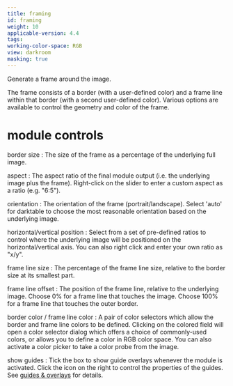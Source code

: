 ```yaml
---
title: framing
id: framing
weight: 10
applicable-version: 4.4
tags: 
working-color-space: RGB 
view: darkroom
masking: true
---
```


Generate a frame around the image. 

The frame consists of a border (with a user-defined color) and a frame line within that border (with a second user-defined color). Various options are available to control the geometry and color of the frame.

# module controls

border size
: The size of the frame as a percentage of the underlying full image.

aspect
: The aspect ratio of the final module output (i.e. the underlying image plus the frame). Right-click on the slider to enter a custom aspect as a ratio (e.g. "6:5").

orientation
: The orientation of the frame (portrait/landscape). Select 'auto' for darktable to choose the most reasonable orientation based on the underlying image.

horizontal/vertical position
: Select from a set of pre-defined ratios to control where the underlying image will be positioned on the horizontal/vertical axis. You can also right click and enter your own ratio as "x/y".

frame line size
: The percentage of the frame line size, relative to the border size at its smallest part.

frame line offset
: The position of the frame line, relative to the underlying image. Choose 0% for a frame line that touches the image. Choose 100% for a frame line that touches the outer border.

border color / frame line color
: A pair of color selectors which allow the border and frame line colors to be defined. Clicking on the colored field will open a color selector dialog which offers a choice of commonly-used colors, or allows you to define a color in RGB color space. You can also activate a color picker to take a color probe from the image.

show guides
: Tick the box to show guide overlays whenever the module is activated. Click the icon on the right to control the properties of the guides. See [guides & overlays](../utility-modules/darkroom/guides-overlays.md) for details.

